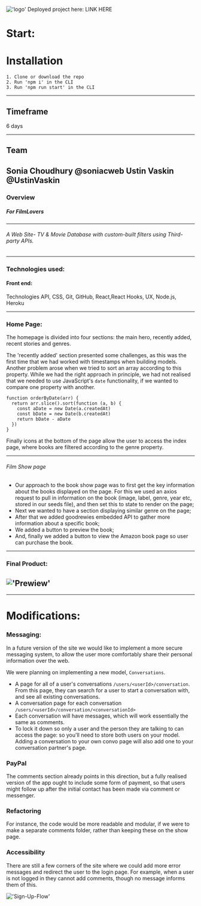
!['logo'](https://i.imgur.com/NxznUKA.png )
Deployed project here: 
LINK HERE 

# Start: 
# Installation
    1. Clone or download the repo
    2. Run 'npm i' in the CLI
    3. Run 'npm run start' in the CLI
---
## Timeframe
6 days

---

## Team
Sonia Choudhury @soniacweb
Ustin Vaskin @UstinVaskin
---
### Overview 
##### For FilmLovers

---
###### A Web Site- TV & Movie Database with custom-built filters using Third-party APIs.

---
### Technologies used:
#### Front end:
Technologies API, CSS, Git, GitHub, React,React Hooks, UX, Node.js, Heroku 

---
### Home Page:

The homepage is divided into four sections: the main hero, recently added, recent stories and genres.

The 'recently added' section presented some challenges, as this was the first time that we had worked with timestamps when building models. Another problem arose when we tried to sort an array according to this property. While we had the right approach in principle, we had not realised that we needed to use JavaScript's `date` functionality, if we wanted to compare one property with another.

    function orderByDate(arr) {
      return arr.slice().sort(function (a, b) {
        const aDate = new Date(a.createdAt)
        const bDate = new Date(b.createdAt)
        return bDate - aDate
      })
    }

Finally icons at the bottom of the page allow the user to access the index page, where books are filtered according to the genre property.

--- 
###### Film Show page

- Our approach to the book show page was to first get the key information about the books displayed on the page. For this we used an axios request to pull in information on the book (image, label, genre, year etc, stored in our seeds file), and then set this to state to render on the page;
- Next we wanted to have a section displaying similar genre on the page;
- After that we added goodrewies embedded API to gather more information about a specific book;
- We added a button to preview the book;
- And, finally we added a button to view the Amazon book page so user can purchase the book.

---


### Final Product: 
!['Prewiew'](https://i.imgur.com/orLxLjs.gif)
---
---

# Modifications:

### Messaging:

In a future version of the site we would like to implement a more secure messaging system, to allow the user more comfortably share their personal information over the web.

We were planning on implementing a new model, `Conversations`. 
* A page for all of a user's conversations `/users/<userId>/conversation`.  From this page, they can search for a user to start a conversation with, and see all existing conversations.
* A conversation page for each conversation `/users/<userId>/conversation/<conversationId>`
* Each conversation will have messages, which will work essentially the same as comments.
* To lock it down so only a user and the person they are talking to can access the page: so you'll need to store both users on your model. Adding a conversation to your own convo page will also add one to your conversation partner's page.


### PayPal

The comments section already points in this direction, but a fully realised version of the app ought to include some form of payment, so that users might follow up after the initial contact has been made via comment or messenger.

### Refactoring

For instance, the code would be more readable and modular, if we were to make a separate comments folder, rather than keeping these on the show page.

### Accessibility

There are still a few corners of the site where we could add more error messages and redirect the user to the login page. For example, when a user is not logged in they cannot add comments, though no message informs them of this.

!['Sign-Up-Flow'](https://i.imgur.com/JKZJWdY.gif)




